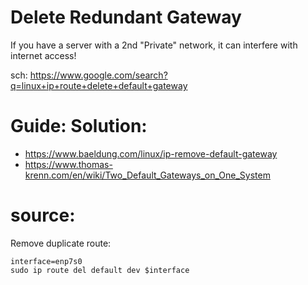 # Delete Redundant Gateway
If you have a server with a 2nd "Private" network, it can interfere with internet access!

sch: https://www.google.com/search?q=linux+ip+route+delete+default+gateway


# Guide: Solution:
- https://www.baeldung.com/linux/ip-remove-default-gateway
- https://www.thomas-krenn.com/en/wiki/Two_Default_Gateways_on_One_System

# source:
Remove duplicate route:
```
interface=enp7s0
sudo ip route del default dev $interface
```
